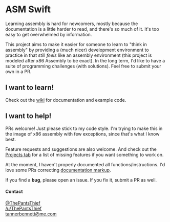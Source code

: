 # ASM Swift

Learning assembly is hard for newcomers, mostly because the documentation is a little harder to read, and there's so much of it. It's too easy to get overwhelmed by information.

This project aims to make it easier for someone to learn to "think in assembly" by providing a (much nicer) development environment to practice in that still *feels* like an assembly environment (this project is modeled after x86 Assembly to be exact). In the long term, I'd like to have a suite of programming challenges (with solutions). Feel free to submit your own in a PR.


## I want to learn!

Check out the [wiki](https://github.com/ThePantsThief/ASM-Swift/wiki) for documentation and example code.

## I want to help!

PRs welcome! Just please stick to my code style. I'm trying to make this in the image of x86 assembly with few exceptions, since that's what I know best.

Feature requests and suggestions are also welcome. And check out the [Projects tab](https://github.com/ThePantsThief/ASM-Swift/projects) for a list of missing features if you want something to work on.

At the moment, I haven't properly documented all functions/instructions. I'd love some PRs correcting [documentation markup](https://developer.apple.com/library/content/documentation/Xcode/Reference/xcode_markup_formatting_ref/).

If you find a **bug**, please open an issue. If you fix it, submit a PR as well.

#### Contact
[@ThePantsThief](https://twitter.com/ThePantsThief)  
[/u/ThePantsThief](https://reddit.com/u/ThePantsThief)  
tannerbennett@me.com
